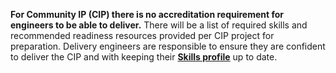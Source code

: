 **For Community IP (CIP) there is no accreditation requirement for engineers to be able to deliver.** There will be a list of required skills and recommended readiness resources provided per CIP project for preparation. Delivery engineers are responsible to ensure they are confident to deliver the CIP and with keeping their [**Skills profile**](https://esxp.microsoft.com/#/skillassessment/) up to date.